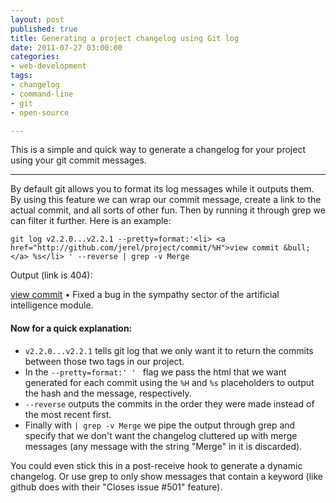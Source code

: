 ```yaml
---
layout: post
published: true
title: Generating a project changelog using Git log
date: 2011-07-27 03:00:00
categories:
- web-development
tags:
- changelog
- command-line
- git
- open-source

---
```


This is a simple and quick way to generate a changelog for your project using your git commit messages.

---


By default git allows you to format its log messages while it outputs them. By using this feature we can wrap our commit message, create a link to the actual commit, and all sorts of other fun. Then by running it through grep we can filter it further. Here is an example:

    git log v2.2.0...v2.2.1 --pretty=format:'<li> <a href="http://github.com/jerel/project/commit/%H">view commit &bull;</a> %s</li> ' --reverse | grep -v Merge

Output (link is 404):

[view commit](http://github.com/jerel) • Fixed a bug in the sympathy sector of the artificial intelligence module.

#### Now for a quick explanation:

* `v2.2.0...v2.2.1` tells git log that we only want it to return the commits between those two tags in our project.
* In the `--pretty=format:' ' ` flag we pass the html that we want generated for each commit using the `%H` and `%s` placeholders to output the hash and the message, respectively.
* `--reverse` outputs the commits in the order they were made instead of the most recent first.
* Finally with `| grep -v Merge` we pipe the output through grep and specify that we don't want the changelog cluttered up with merge messages (any message with the string "Merge" in it is discarded).

You could even stick this in a post-receive hook to generate a dynamic changelog. Or use grep to only show messages that contain a keyword (like github does with their "Closes issue #501" feature).
